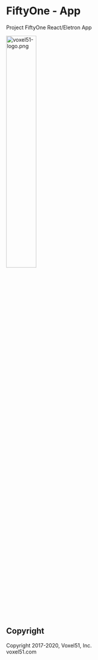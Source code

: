 # FiftyOne - App

Project FiftyOne React/Eletron App

<img src="https://user-images.githubusercontent.com/3719547/74191434-8fe4f500-4c21-11ea-8d73-555edfce0854.png" alt="voxel51-logo.png" width="40%"/>

## Copyright

Copyright 2017-2020, Voxel51, Inc.<br>
voxel51.com
